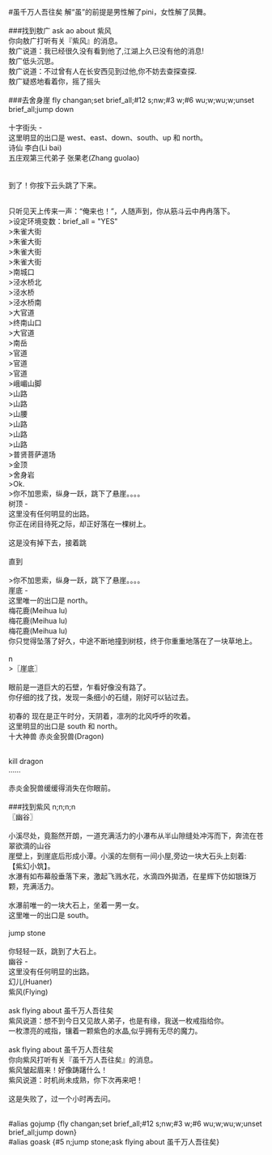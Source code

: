 
#虽千万人吾往矣
解“虽”的前提是男性解了pini，女性解了凤舞。<br>
<br>
###找到敖广
ask ao about 紫风<br>
你向敖广打听有关『紫风』的消息。<br>
敖广说道：我已经很久没有看到他了,江湖上久已没有他的消息!<br>
敖广低头沉思。<br>
敖广说道：不过曾有人在长安西见到过他,你不妨去查探查探.<br>
敖广疑惑地看着你，摇了摇头<br>
<br>
###去舍身崖
fly changan;set brief_all;#12 s;nw;#3 w;#6 wu;w;wu;w;unset brief_all;jump down<br>
<br>
十字街头 - <br>
      这里明显的出口是 west、east、down、south、up 和 north。<br>
  诗仙 李白(Li bai)<br>
  五庄观第三代弟子 张果老(Zhang guolao)<br>
<br>
<br>
到了！你按下云头跳了下来。<br>
<br>
<p>
只听见天上传来一声：“俺来也！”，人随声到，你从筋斗云中冉冉落下。<br>
>设定环境变数：brief_all = "YES"<br>
>朱雀大街<br>
>朱雀大街<br>
>朱雀大街<br>
>朱雀大街<br>
>南城口<br>
>泾水桥北<br>
>泾水桥<br>
>泾水桥南<br>
>大官道<br>
>终南山口<br>
>大官道<br>
>南岳<br>
>官道<br>
>官道<br>
>官道<br>
>峨嵋山脚<br>
>山路<br>
>山路<br>
>山腰<br>
>山路<br>
>山路<br>
>山路<br>
>普贤菩萨道场<br>
>金顶<br>
>舍身岩<br>
>Ok.<br>
>你不加思索，纵身一跃，跳下了悬崖。。。。<br>
树顶 - <br>
      这里没有任何明显的出路。<br>
你正在闭目待死之际，却正好落在一棵树上。<br>
<br>
这是没有掉下去，接着跳<br>
<br>
直到<br>
<br>
>你不加思索，纵身一跃，跳下了悬崖。。。。<br>
崖底 - <br>
      这里唯一的出口是 north。<br>
  梅花鹿(Meihua lu)<br>
  梅花鹿(Meihua lu)<br>
  梅花鹿(Meihua lu)<br>
你只觉得坠落了好久，中途不断地撞到树枝，终于你重重地落在了一块草地上。<br>
<br>
n<br>
>〖崖底〗  <br>
<br>
    眼前是一道巨大的石壁，乍看好像没有路了。<br>
    你仔细的找了找，发现一条细小的石缝，刚好可以钻过去。<br>
<br>
    初春的 现在是正午时分，天阴着，凛冽的北风呼呼的吹着。<br>
    这里明显的出口是 south 和 north。<br>
  十大神兽 赤炎金猊兽(Dragon)<br>
<br>
</p>
kill dragon<br>
……<br>
<br>
赤炎金猊兽缓缓得消失在你眼前。<br>
<br>
###找到紫风
n;n;n;n<br>
〖幽谷〗  <br>
<br>
    小溪尽处，竟豁然开朗，一道充满活力的小瀑布从半山隙缝处冲泻而下，奔流在苍翠欲滴的山谷<br>
    崖壁上，到崖底后形成小潭。小溪的左侧有一间小屋,旁边一块大石头上刻着:<br>
                                                                        【紫幻小筑】。<br>
    水瀑有如布幕般垂落下来，激起飞溅水花，水滴四外拋洒，在星辉下仿如银珠万颗，充满活力。<br>
<br>
    水瀑前唯一的一块大石上，坐着一男一女。<br>
    这里唯一的出口是 south。<br>
<br>
jump stone<br>
<br>
你轻轻一跃，跳到了大石上。<br>
幽谷 - <br>
      这里没有任何明显的出路。<br>
   幻儿(Huaner)<br>
   紫风(Flying)<br>
<br>
ask flying about 虽千万人吾往矣<br>
紫风说道：想不到今日又见故人弟子，也是有缘，我送一枚戒指给你。<br>
一枚漂亮的戒指，镶着一颗紫色的水晶,似乎拥有无尽的魔力。<br>
<br>
ask flying about 虽千万人吾往矣<br>
你向紫风打听有关『虽千万人吾往矣』的消息。<br>
紫风皱起眉来！好像踌躇什么！<br>
紫风说道：时机尚未成熟，你下次再来吧！<br>
<br>
这是失败了，过一个小时再去问。<br>
<br>
<p>
#alias gojump {fly changan;set brief_all;#12 s;nw;#3 w;#6 wu;w;wu;w;unset brief_all;jump down}<br>
#alias goask {#5 n;jump stone;ask flying about 虽千万人吾往矣}<br>
<br></p>
